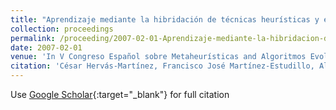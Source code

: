 ```yaml
---
title: "Aprendizaje mediante la hibridación de técnicas heurísticas y estadísticas de optimización en regresión logística binaria"
collection: proceedings
permalink: /proceeding/2007-02-01-Aprendizaje-mediante-la-hibridacion-de-tecnicas-heuristicas-y-estadisticas-de-optimizacion-en-regresion-logistica-binaria
date: 2007-02-01
venue: 'In V Congreso Español sobre Metaheurísticas and Algoritmos Evolutivos y Bioinspirados (MAEB07)'
citation: 'César Hervás-Martínez, Francisco José Martínez-Estudillo, Alfonso Carlos Martínez-Estudillo, **Pedro Antonio Gutiérrez**, Juan Carlos Fernández, &quot;Aprendizaje mediante la hibridación de técnicas heurísticas y estadísticas de optimización en regresión logística binaria.&quot; In V Congreso Español sobre Metaheurísticas and Algoritmos Evolutivos y Bioinspirados (MAEB07), 2007, Puerto de la Cruz, España, pp.61--68.'
---
```

Use [Google Scholar](https://scholar.google.com/scholar?q=Aprendizaje+mediante+la+hibridacion+de+tecnicas+heuristicas+y+estadisticas+de+optimizacion+en+regresion+logistica+binaria){:target="_blank"} for full citation